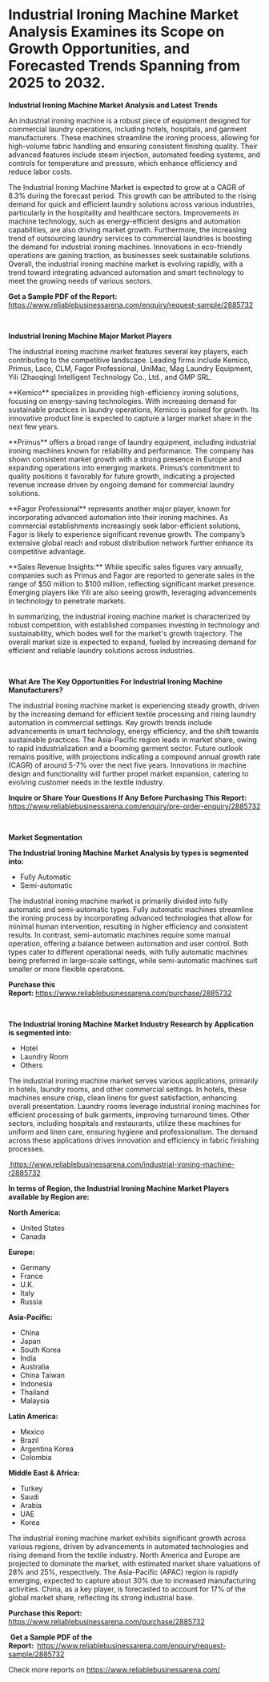 <p><h1>Industrial Ironing Machine Market Analysis Examines its Scope on Growth Opportunities, and Forecasted Trends Spanning from 2025 to 2032.</h1></p><p><strong>Industrial Ironing Machine Market Analysis and Latest Trends</strong></p>
<p><p>An industrial ironing machine is a robust piece of equipment designed for commercial laundry operations, including hotels, hospitals, and garment manufacturers. These machines streamline the ironing process, allowing for high-volume fabric handling and ensuring consistent finishing quality. Their advanced features include steam injection, automated feeding systems, and controls for temperature and pressure, which enhance efficiency and reduce labor costs.</p><p>The Industrial Ironing Machine Market is expected to grow at a CAGR of 8.3% during the forecast period. This growth can be attributed to the rising demand for quick and efficient laundry solutions across various industries, particularly in the hospitality and healthcare sectors. Improvements in machine technology, such as energy-efficient designs and automation capabilities, are also driving market growth. Furthermore, the increasing trend of outsourcing laundry services to commercial laundries is boosting the demand for industrial ironing machines. Innovations in eco-friendly operations are gaining traction, as businesses seek sustainable solutions. Overall, the industrial ironing machine market is evolving rapidly, with a trend toward integrating advanced automation and smart technology to meet the growing needs of various sectors.</p></p>
<p><strong>Get a Sample PDF of the Report:&nbsp;</strong> <a href="https://www.reliablebusinessarena.com/enquiry/request-sample/2885732?utm_campaign=2177&utm_medium=2&utm_source=Github&utm_content=ia&utm_term=13032025&utm_id=industrial-ironing-machine">https://www.reliablebusinessarena.com/enquiry/request-sample/2885732</a></p>
<p>&nbsp;</p>
<p><strong>Industrial Ironing Machine Major Market Players</strong></p>
<p><p>The industrial ironing machine market features several key players, each contributing to the competitive landscape. Leading firms include Kemico, Primus, Laco, CLM, Fagor Professional, UniMac, Mag Laundry Equipment, Yili (Zhaoqing) Intelligent Technology Co., Ltd., and GMP SRL.</p><p>**Kemico** specializes in providing high-efficiency ironing solutions, focusing on energy-saving technologies. With increasing demand for sustainable practices in laundry operations, Kemico is poised for growth. Its innovative product line is expected to capture a larger market share in the next few years.</p><p>**Primus** offers a broad range of laundry equipment, including industrial ironing machines known for reliability and performance. The company has shown consistent market growth with a strong presence in Europe and expanding operations into emerging markets. Primus’s commitment to quality positions it favorably for future growth, indicating a projected revenue increase driven by ongoing demand for commercial laundry solutions.</p><p>**Fagor Professional** represents another major player, known for incorporating advanced automation into their ironing machines. As commercial establishments increasingly seek labor-efficient solutions, Fagor is likely to experience significant revenue growth. The company’s extensive global reach and robust distribution network further enhance its competitive advantage.</p><p>**Sales Revenue Insights:** While specific sales figures vary annually, companies such as Primus and Fagor are reported to generate sales in the range of $50 million to $100 million, reflecting significant market presence. Emerging players like Yili are also seeing growth, leveraging advancements in technology to penetrate markets.</p><p>In summarizing, the industrial ironing machine market is characterized by robust competition, with established companies investing in technology and sustainability, which bodes well for the market's growth trajectory. The overall market size is expected to expand, fueled by increasing demand for efficient and reliable laundry solutions across industries.</p></p>
<p>&nbsp;</p>
<p><strong>What Are The Key Opportunities For Industrial Ironing Machine Manufacturers?</strong></p>
<p><p>The industrial ironing machine market is experiencing steady growth, driven by the increasing demand for efficient textile processing and rising laundry automation in commercial settings. Key growth trends include advancements in smart technology, energy efficiency, and the shift towards sustainable practices. The Asia-Pacific region leads in market share, owing to rapid industrialization and a booming garment sector. Future outlook remains positive, with projections indicating a compound annual growth rate (CAGR) of around 5-7% over the next five years. Innovations in machine design and functionality will further propel market expansion, catering to evolving customer needs in the textile industry.</p></p>
<p><strong>Inquire or Share Your Questions If Any Before Purchasing This Report:</strong> <a href="https://www.reliablebusinessarena.com/enquiry/pre-order-enquiry/2885732?utm_campaign=2177&utm_medium=2&utm_source=Github&utm_content=ia&utm_term=13032025&utm_id=industrial-ironing-machine">https://www.reliablebusinessarena.com/enquiry/pre-order-enquiry/2885732</a></p>
<p>&nbsp;</p>
<p><strong>Market Segmentation</strong></p>
<p><strong>The Industrial Ironing Machine Market Analysis by types is segmented into:</strong></p>
<p><ul><li>Fully Automatic</li><li>Semi-automatic</li></ul></p>
<p><p>The industrial ironing machine market is primarily divided into fully automatic and semi-automatic types. Fully automatic machines streamline the ironing process by incorporating advanced technologies that allow for minimal human intervention, resulting in higher efficiency and consistent results. In contrast, semi-automatic machines require some manual operation, offering a balance between automation and user control. Both types cater to different operational needs, with fully automatic machines being preferred in large-scale settings, while semi-automatic machines suit smaller or more flexible operations.</p></p>
<p><strong>Purchase this Report:&nbsp;</strong><a href="https://www.reliablebusinessarena.com/purchase/2885732?utm_campaign=2177&utm_medium=2&utm_source=Github&utm_content=ia&utm_term=13032025&utm_id=industrial-ironing-machine">https://www.reliablebusinessarena.com/purchase/2885732</a></p>
<p>&nbsp;</p>
<p><strong>The Industrial Ironing Machine Market Industry Research by Application is segmented into:</strong></p>
<p><ul><li>Hotel</li><li>Laundry Room</li><li>Others</li></ul></p>
<p><p>The industrial ironing machine market serves various applications, primarily in hotels, laundry rooms, and other commercial settings. In hotels, these machines ensure crisp, clean linens for guest satisfaction, enhancing overall presentation. Laundry rooms leverage industrial ironing machines for efficient processing of bulk garments, improving turnaround times. Other sectors, including hospitals and restaurants, utilize these machines for uniform and linen care, ensuring hygiene and professionalism. The demand across these applications drives innovation and efficiency in fabric finishing processes.</p></p>
<p><a href="https://www.reliablebusinessarena.com/industrial-ironing-machine-r2885732?utm_campaign=2177&utm_medium=2&utm_source=Github&utm_content=ia&utm_term=13032025&utm_id=industrial-ironing-machine">&nbsp;https://www.reliablebusinessarena.com/industrial-ironing-machine-r2885732</a></p>
<p><strong>In terms of Region, the Industrial Ironing Machine Market Players available by Region are:</strong></p>
<p>
    <p> <strong> North America: </strong>
        <ul>
            <li>United States</li>
            <li>Canada</li>
        </ul>
        </p> 
    <p> <strong> Europe: </strong>
        <ul>
            <li>Germany</li>
            <li>France</li>
            <li>U.K.</li>
            <li>Italy</li>
            <li>Russia</li>
        </ul>
        </p> 
    <p> <strong> Asia-Pacific: </strong>
        <ul>
            <li>China</li>
            <li>Japan</li>
            <li>South Korea</li>
            <li>India</li>
            <li>Australia</li>
            <li>China Taiwan</li>
            <li>Indonesia</li>
            <li>Thailand</li>
            <li>Malaysia</li>
        </ul>
        </p> 
    <p> <strong> Latin America: </strong>
        <ul>
            <li>Mexico</li>
            <li>Brazil</li>
            <li>Argentina Korea</li>
            <li>Colombia</li>
        </ul>
        </p> 
    <p> <strong> Middle East & Africa: </strong>
        <ul>
            <li>Turkey</li>
            <li>Saudi</li>
            <li>Arabia</li>
            <li>UAE</li>
            <li>Korea</li>
        </ul>
    </p>
    </p>
<p><p>The industrial ironing machine market exhibits significant growth across various regions, driven by advancements in automated technologies and rising demand from the textile industry. North America and Europe are projected to dominate the market, with estimated market share valuations of 28% and 25%, respectively. The Asia-Pacific (APAC) region is rapidly emerging, expected to capture about 30% due to increased manufacturing activities. China, as a key player, is forecasted to account for 17% of the global market share, reflecting its strong industrial base.</p></p>
<p><strong>Purchase this Report: </strong><a href="https://www.reliablebusinessarena.com/purchase/2885732?utm_campaign=2177&utm_medium=2&utm_source=Github&utm_content=ia&utm_term=13032025&utm_id=industrial-ironing-machine">https://www.reliablebusinessarena.com/purchase/2885732</a></p>
<p>&nbsp;<strong>Get a Sample PDF of the Report:&nbsp;&nbsp;</strong><a href="https://www.reliablebusinessarena.com/enquiry/request-sample/2885732?utm_campaign=2177&utm_medium=2&utm_source=Github&utm_content=ia&utm_term=13032025&utm_id=industrial-ironing-machine">https://www.reliablebusinessarena.com/enquiry/request-sample/2885732</a></p>
<p><strong></strong></p>
<p>Check more reports on <a href="https://www.reliablebusinessarena.com/?utm_campaign=2177&utm_medium=2&utm_source=Github&utm_content=ia&utm_term=13032025&utm_id=industrial-ironing-machine">https://www.reliablebusinessarena.com/</a></p>
